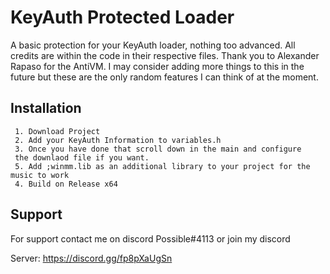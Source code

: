 
# KeyAuth Protected Loader

A basic protection for your KeyAuth loader, nothing too advanced. All credits are within the code in their respective files.
Thank you to Alexander Rapaso for the AntiVM. I may consider adding more things to this in the future but these are the only random features I can think of at the moment.

## Installation


```
 1. Download Project
 2. Add your KeyAuth Information to variables.h
 3. Once you have done that scroll down in the main and configure
 the downlaod file if you want. 
 5. Add ;winmm.lib as an additional library to your project for the music to work
 4. Build on Release x64
```
    
## Support

For support contact me on discord Possible#4113 or join my discord

Server: https://discord.gg/fp8pXaUgSn
